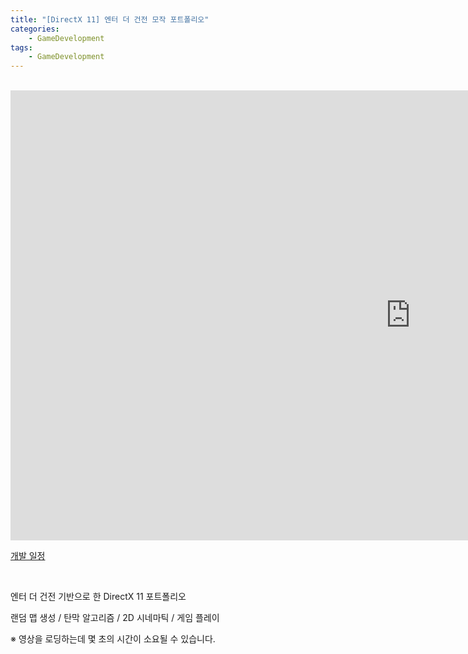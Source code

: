 ```yaml
---
title: "[DirectX 11] 엔터 더 건전 모작 포트폴리오"
categories:
    - GameDevelopment
tags:
    - GameDevelopment
---
```


<br>

<iframe width="1280" height="720" src="https://www.youtube.com/embed/t2ZQvJKrptc" title="YouTube video player" frameborder="0" allow="accelerometer; autoplay; clipboard-write; encrypted-media; gyroscope; picture-in-picture" allowfullscreen></iframe>

<br>

[개발 일정](https://1drv.ms/x/s!Au2-X3MW_ccViFxyKhSoeG0mcF_8?e=Wr12Kw)

<br>

엔터 더 건전 기반으로 한 DirectX 11 포트폴리오

랜덤 맵 생성 / 탄막 알고리즘 / 2D 시네마틱 / 게임 플레이


※ 영상을 로딩하는데 몇 초의 시간이 소요될 수 있습니다. 